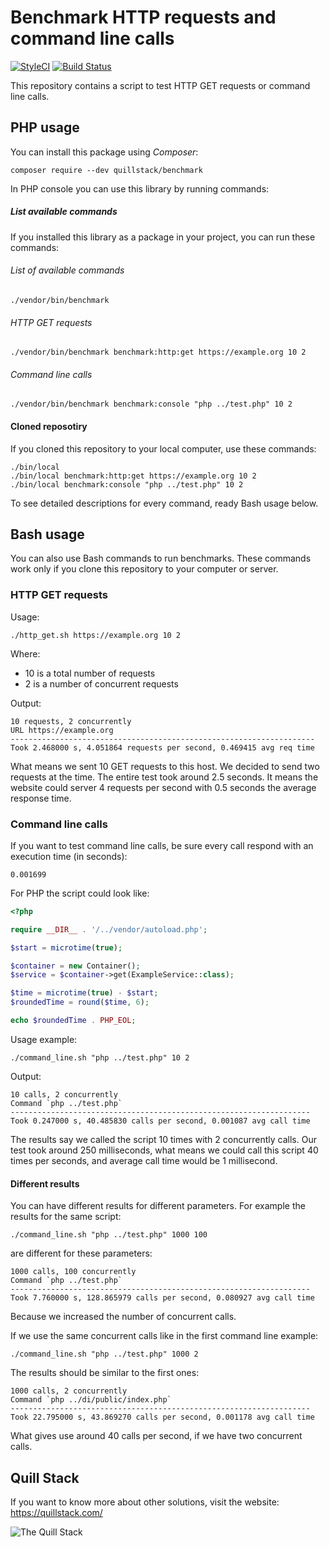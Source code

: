 # Benchmark HTTP requests and command line calls

[![StyleCI](https://github.styleci.io/repos/291494182/shield?branch=master)](https://github.styleci.io/repos/291494182?branch=master)
[![Build Status](https://travis-ci.org/quillstack/benchmark.svg?branch=master)](https://travis-ci.org/quillstack/benchmark)


This repository contains a script to test HTTP GET requests or command line calls.

## PHP usage

You can install this package using _Composer_:

```
composer require --dev quillstack/benchmark
```

In PHP console you can use this library by running commands:

##### List available commands

If you installed this library as a package in your project, you
can run these commands:

###### List of available commands

```
./vendor/bin/benchmark
```

###### HTTP GET requests

```
./vendor/bin/benchmark benchmark:http:get https://example.org 10 2
```

###### Command line calls

```
./vendor/bin/benchmark benchmark:console "php ../test.php" 10 2
```

#### Cloned reposotiry

If you cloned this repository to your local computer, use
these commands:

```
./bin/local
./bin/local benchmark:http:get https://example.org 10 2
./bin/local benchmark:console "php ../test.php" 10 2
```


To see detailed descriptions for every command, ready Bash usage below.

## Bash usage

You can also use Bash commands to run benchmarks. These commands
work only if you clone this repository to your computer or server.

### HTTP GET requests

Usage:

```
./http_get.sh https://example.org 10 2
```

Where:
- 10 is a total number of requests
- 2 is a number of concurrent requests

Output:

```
10 requests, 2 concurrently
URL https://example.org
--------------------------------------------------------------------
Took 2.468000 s, 4.051864 requests per second, 0.469415 avg req time
```

What means we sent 10 GET requests to this host. We decided to send two
requests at the time. The entire test took around 2.5 seconds. It means
the website could server 4 requests per second with 0.5 seconds the average
response time.

### Command line calls

If you want to test command line calls, be sure every call respond with
an execution time (in seconds):

```
0.001699
``` 

For PHP the script could look like:

```php
<?php

require __DIR__ . '/../vendor/autoload.php';

$start = microtime(true);

$container = new Container();
$service = $container->get(ExampleService::class);

$time = microtime(true) - $start;
$roundedTime = round($time, 6);

echo $roundedTime . PHP_EOL;
```

Usage example:

```
./command_line.sh "php ../test.php" 10 2
```

Output:

```
10 calls, 2 concurrently
Command `php ../test.php`
-------------------------------------------------------------------
Took 0.247000 s, 40.485830 calls per second, 0.001087 avg call time
```

The results say we called the script 10 times with 2 concurrently calls.
Our test took around 250 milliseconds, what means we could call this
script 40 times per seconds, and average call time would be 1 millisecond.

#### Different results

You can have different results for different parameters. For example the
results for the same script:

```
./command_line.sh "php ../test.php" 1000 100
```

are different for these parameters:

```
1000 calls, 100 concurrently
Command `php ../test.php`
-------------------------------------------------------------------
Took 7.760000 s, 128.865979 calls per second, 0.080927 avg call time
```

Because we increased the number of concurrent calls.

If we use the same concurrent calls like in the first command line example:

```
./command_line.sh "php ../test.php" 1000 2
```

The results should be similar to the first ones:

```
1000 calls, 2 concurrently
Command `php ../di/public/index.php`
-------------------------------------------------------------------
Took 22.795000 s, 43.869270 calls per second, 0.001178 avg call time
```

What gives use around 40 calls per second, if we have two concurrent
calls.

## Quill Stack

If you want to know more about other solutions, visit the website: \
https://quillstack.com/ 

![The Quill Stack](http://quillstack.com/quillstack.png)
